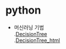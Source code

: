 # python

- 머신러닝 기법<br>
   .[DecisionTree](180511_DecisionTree.ipynb)<br>
   .[DecisionTree_html](180511_DecisionTree.html)
